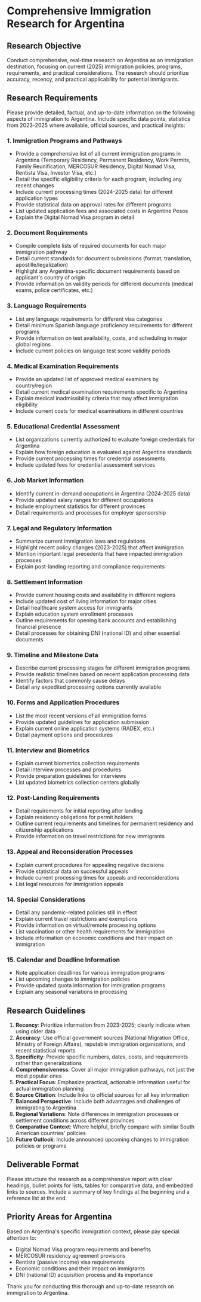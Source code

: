 # Comprehensive Immigration Research for Argentina

## Research Objective
Conduct comprehensive, real-time research on Argentina as an immigration destination, focusing on current (2025) immigration policies, programs, requirements, and practical considerations. The research should prioritize accuracy, recency, and practical applicability for potential immigrants.

## Research Requirements
Please provide detailed, factual, and up-to-date information on the following aspects of immigration to Argentina. Include specific data points, statistics from 2023-2025 where available, official sources, and practical insights:

### 1. Immigration Programs and Pathways
- Provide a comprehensive list of all current immigration programs in Argentina (Temporary Residency, Permanent Residency, Work Permits, Family Reunification, MERCOSUR Residency, Digital Nomad Visa, Rentista Visa, Investor Visa, etc.)
- Detail the specific eligibility criteria for each program, including any recent changes
- Include current processing times (2024-2025 data) for different application types
- Provide statistical data on approval rates for different programs
- List updated application fees and associated costs in Argentine Pesos
- Explain the Digital Nomad Visa program in detail

### 2. Document Requirements
- Compile complete lists of required documents for each major immigration pathway
- Detail current standards for document submissions (format, translation, apostille/legalization)
- Highlight any Argentina-specific document requirements based on applicant's country of origin
- Provide information on validity periods for different documents (medical exams, police certificates, etc.)

### 3. Language Requirements
- List any language requirements for different visa categories
- Detail minimum Spanish language proficiency requirements for different programs
- Provide information on test availability, costs, and scheduling in major global regions
- Include current policies on language test score validity periods

### 4. Medical Examination Requirements
- Provide an updated list of approved medical examiners by country/region
- Detail current medical examination requirements specific to Argentina
- Explain medical inadmissibility criteria that may affect immigration eligibility
- Include current costs for medical examinations in different countries

### 5. Educational Credential Assessment
- List organizations currently authorized to evaluate foreign credentials for Argentina
- Explain how foreign education is evaluated against Argentine standards
- Provide current processing times for credential assessments
- Include updated fees for credential assessment services

### 6. Job Market Information
- Identify current in-demand occupations in Argentina (2024-2025 data)
- Provide updated salary ranges for different occupations
- Include employment statistics for different provinces
- Detail requirements and processes for employer sponsorship

### 7. Legal and Regulatory Information
- Summarize current immigration laws and regulations
- Highlight recent policy changes (2023-2025) that affect immigration
- Mention important legal precedents that have impacted immigration processes
- Explain post-landing reporting and compliance requirements

### 8. Settlement Information
- Provide current housing costs and availability in different regions
- Include updated cost of living information for major cities
- Detail healthcare system access for immigrants
- Explain education system enrollment processes
- Outline requirements for opening bank accounts and establishing financial presence
- Detail processes for obtaining DNI (national ID) and other essential documents

### 9. Timeline and Milestone Data
- Describe current processing stages for different immigration programs
- Provide realistic timelines based on recent application processing data
- Identify factors that commonly cause delays
- Detail any expedited processing options currently available

### 10. Forms and Application Procedures
- List the most recent versions of all immigration forms
- Provide updated guidelines for application submission
- Explain current online application systems (RADEX, etc.)
- Detail payment options and procedures

### 11. Interview and Biometrics
- Explain current biometrics collection requirements
- Detail interview processes and procedures
- Provide preparation guidelines for interviews
- List updated biometrics collection centers globally

### 12. Post-Landing Requirements
- Detail requirements for initial reporting after landing
- Explain residency obligations for permit holders
- Outline current requirements and timelines for permanent residency and citizenship applications
- Provide information on travel restrictions for new immigrants

### 13. Appeal and Reconsideration Processes
- Explain current procedures for appealing negative decisions
- Provide statistical data on successful appeals
- Include current processing times for appeals and reconsiderations
- List legal resources for immigration appeals

### 14. Special Considerations
- Detail any pandemic-related policies still in effect
- Explain current travel restrictions and exemptions
- Provide information on virtual/remote processing options
- List vaccination or other health requirements for immigration
- Include information on economic conditions and their impact on immigration

### 15. Calendar and Deadline Information
- Note application deadlines for various immigration programs
- List upcoming changes to immigration policies
- Provide updated quota information for immigration programs
- Explain any seasonal variations in processing

## Research Guidelines
1. **Recency**: Prioritize information from 2023-2025; clearly indicate when using older data
2. **Accuracy**: Use official government sources (National Migration Office, Ministry of Foreign Affairs), reputable immigration organizations, and recent statistical reports
3. **Specificity**: Provide specific numbers, dates, costs, and requirements rather than generalizations
4. **Comprehensiveness**: Cover all major immigration pathways, not just the most popular ones
5. **Practical Focus**: Emphasize practical, actionable information useful for actual immigration planning
6. **Source Citation**: Include links to official sources for all key information
7. **Balanced Perspective**: Include both advantages and challenges of immigrating to Argentina
8. **Regional Variations**: Note differences in immigration processes or settlement conditions across different provinces
9. **Comparative Context**: Where helpful, briefly compare with similar South American countries' policies
10. **Future Outlook**: Include announced upcoming changes to immigration policies or programs

## Deliverable Format
Please structure the research as a comprehensive report with clear headings, bullet points for lists, tables for comparative data, and embedded links to sources. Include a summary of key findings at the beginning and a reference list at the end.

## Priority Areas for Argentina
Based on Argentina's specific immigration context, please pay special attention to:
- Digital Nomad Visa program requirements and benefits
- MERCOSUR residency agreement provisions
- Rentista (passive income) visa requirements
- Economic conditions and their impact on immigrants
- DNI (national ID) acquisition process and its importance

Thank you for conducting this thorough and up-to-date research on immigration to Argentina.
